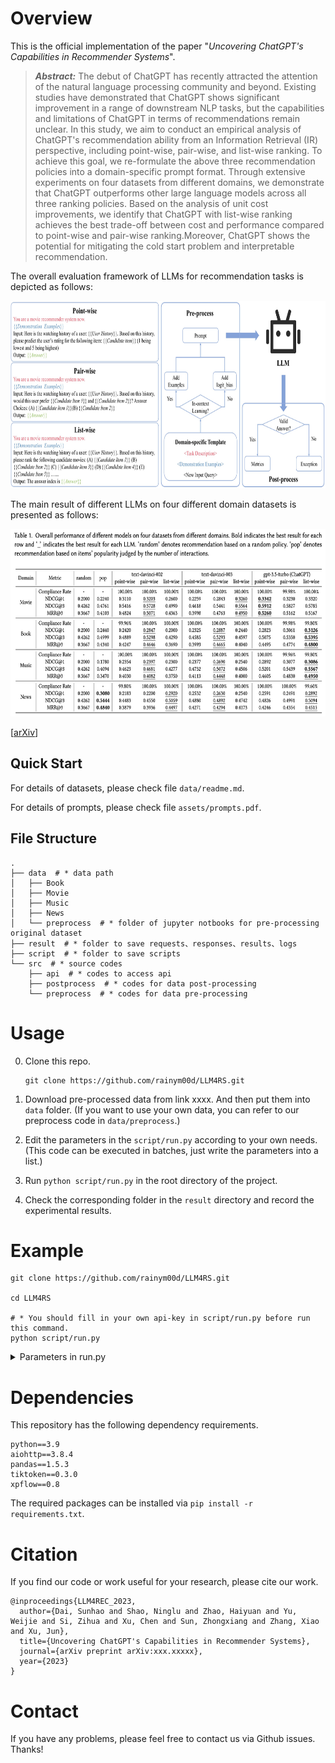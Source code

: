 # Overview

This is the official implementation of the paper "*Uncovering ChatGPT's Capabilities in Recommender Systems*".

> ***Abstract:*** The debut of ChatGPT has recently attracted the attention of the natural language processing community and beyond. Existing studies have demonstrated that ChatGPT shows significant improvement in a range of downstream NLP tasks, but the capabilities and limitations of ChatGPT in terms of recommendations remain unclear. In this study, we aim to conduct an empirical analysis of ChatGPT's recommendation ability from an Information Retrieval (IR) perspective, including point-wise, pair-wise, and list-wise ranking. To achieve this goal, we re-formulate the above three recommendation policies into a domain-specific prompt format. Through extensive experiments on four datasets from different domains, we demonstrate that ChatGPT outperforms other large language models across all three ranking policies. Based on the analysis of unit cost improvements, we identify that ChatGPT with list-wise ranking achieves the best trade-off between cost and performance compared to point-wise and pair-wise ranking.Moreover, ChatGPT shows the potential for mitigating the cold start problem and interpretable recommendation.

The overall evaluation framework of LLMs for recommendation tasks is depicted as follows:

<div align=center>
  <img src="./assets/framework.jpg" height="300"/> 
</div>

The main result of different LLMs on four different domain datasets is presented as follows:

<div align=center>
  <img src="./assets/main_result.png" height="300"/> 
</div>

[[arXiv](https://arxiv.org/pdf/error.pdf)] 

## Quick Start

For details of datasets, please check file `data/readme.md`.

For details of prompts, please check file `assets/prompts.pdf`.

## File Structure

```shell
.
├── data  # * data path
│   ├── Book
│   ├── Movie
│   ├── Music
│   ├── News
│   └── preprocess  # * folder of jupyter notbooks for pre-processing original dataset
├── result  # * folder to save requests、responses、results、logs
├── script  # * folder to save scripts
└── src  # * source codes
    ├── api  # * codes to access api
    ├── postprocess  # * codes for data post-processing
    └── preprocess  # * codes for data pre-processing
```


# Usage

0. Clone this repo.

    ```
    git clone https://github.com/rainym00d/LLM4RS.git
    ```

1. Download pre-processed data from link xxxx. And then put them into `data` folder. (If you want to use your own data, you can refer to our preprocess code in `data/preprocess`.)

2. Edit the parameters in the `script/run.py` according to your own needs. (This code can be executed in batches, just write the parameters into a list.)

3. Run `python script/run.py` in the root directory of the project.

4. Check the corresponding folder in the `result` directory and record the experimental results.

# Example

```shell
git clone https://github.com/rainym00d/LLM4RS.git

cd LLM4RS

# * You should fill in your own api-key in script/run.py before run this command.
python script/run.py 
```


<details>
<summary>Parameters in run.py</summary>

```yaml
- model

    - The model name of LLM.

    - Default: "text-davinci-003"

    - Option: ["text-davinci-002", "text-davinci-003", "gpt-3.5-turbo"]

- domain

    - The domain name.

    - Default: "Movie"

    - Option: ["Movie", "Book", "Music", "News"]

- task

    - The task name.

    - Default: "list"

    - Option: ["point", "pair", "list"]

- no_instruction

    - Use instruction or not.

    - Default: False

    - Option: [True, False]

- example_num

    - The number of example given to model.

    - Default: 1

    - Option: [1, 2, 3, 4, 5]

- begin_index

    - The begin index of data.

    - Default: 5

    - Option: the integer bigger than 4 but less than the size of data

- end_index

    - The end index of data.

    - Default: 505

    - Option: the integer bigger than `begin_index` but less than the size of data

- api_key

    - The api-key of openai which depends on your own openai account.

- max_requests_per_minute

    - Max request number per mins.

    - Default: 2000

    - Option: The max value depends on your own openai account.

- max_tokens_per_minute

    - Max token number per mins.

    - Default: 10000

    - Option: The max value depends on your own openai account.

- max_attempts

    - Max attempts per request.

    - Default: 10

- proxy

    - The proxy of your own.

    - Default: None

```
</details>

# Dependencies

This repository has the following dependency requirements.

```
python==3.9
aiohttp==3.8.4
pandas==1.5.3
tiktoken==0.3.0
xpflow==0.8
```

The required packages can be installed via `pip install -r requirements.txt`.


# Citation
If you find our code or work useful for your research, please cite our work.

```
@inproceedings{LLM4REC_2023,
  author={Dai, Sunhao and Shao, Ninglu and Zhao, Haiyuan and Yu, Weijie and Si, Zihua and Xu, Chen and Sun, Zhongxiang and Zhang, Xiao and Xu, Jun},
  title={Uncovering ChatGPT's Capabilities in Recommender Systems},
  journal={arXiv preprint arXiv:xxx.xxxxx},
  year={2023}
}
```

# Contact

If you have any problems, please feel free to contact us via Github issues. Thanks!
